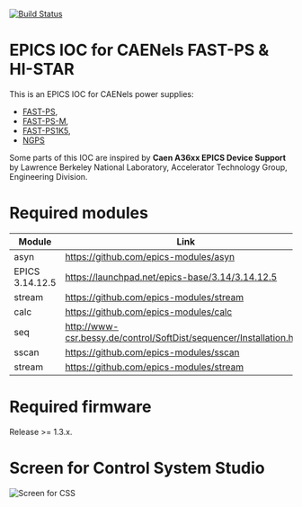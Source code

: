 
[![Build Status](https://travis-ci.org/CAENels/EPICS-CaenelsFastPS.svg?branch=master)](https://travis-ci.org/CAENels/EPICS-CaenelsFastPS)


EPICS IOC for CAENels FAST-PS & HI-STAR
=============================

This is an EPICS IOC for CAENels power supplies:

  * [FAST-PS](http://www.caenels.com/products/fast-ps/),
  * [FAST-PS-M](http://www.caenels.com/products/fast-ps-m/),
  * [FAST-PS1K5](http://www.caenels.com/products/fast-ps-1k5/),
  * [NGPS](http://www.caenels.com/products/ngps/)

Some parts of this IOC are inspired by **Caen A36xx EPICS Device Support** by
Lawrence Berkeley National Laboratory, Accelerator Technology Group,
Engineering Division.


Required modules
================

| Module | Link |
| --- | --- |
| asyn | https://github.com/epics-modules/asyn |
| EPICS 3.14.12.5 | https://launchpad.net/epics-base/3.14/3.14.12.5 |
| stream | https://github.com/epics-modules/stream |
| calc | https://github.com/epics-modules/calc |
| seq | http://www-csr.bessy.de/control/SoftDist/sequencer/Installation.html |
| sscan | https://github.com/epics-modules/sscan |
| stream | https://github.com/epics-modules/stream |


Required firmware
================
Release >= 1.3.x.


Screen for Control System Studio
================================

![Screen for CSS](Documentation/fastps_css_screen.png)
